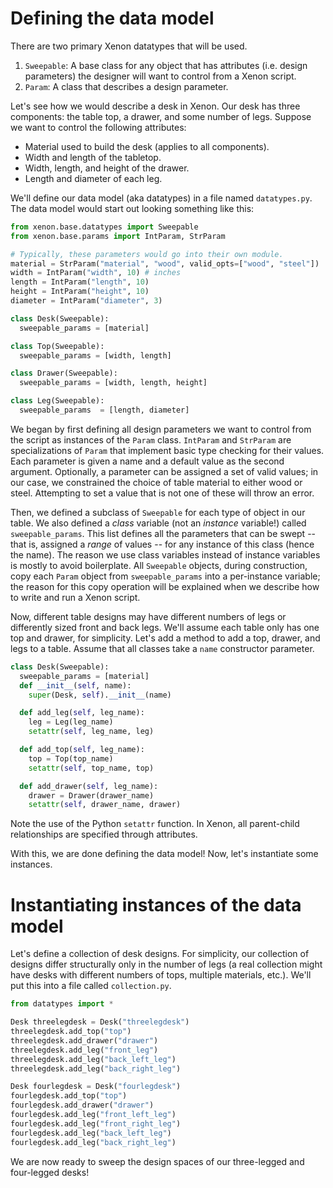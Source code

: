 # Defining the data model #

There are two primary Xenon datatypes that will be used.

1. `Sweepable`: A base class for any object that has attributes (i.e. design
   parameters) the designer will want to control from a Xenon script.
2. `Param`: A class that describes a design parameter.

Let's see how we would describe a desk in Xenon.  Our desk has three
components: the table top, a drawer, and some number of legs. Suppose we want
to control the following attributes:

  - Material used to build the desk (applies to all components).
  - Width and length of the tabletop.
  - Width, length, and height of the drawer.
  - Length and diameter of each leg.

We'll define our data model (aka datatypes) in a file named `datatypes.py`. The
data model would start out looking something like this:

  ```python
  from xenon.base.datatypes import Sweepable
  from xenon.base.params import IntParam, StrParam

  # Typically, these parameters would go into their own module.
  material = StrParam("material", "wood", valid_opts=["wood", "steel"])
  width = IntParam("width", 10) # inches
  length = IntParam("length", 10)
  height = IntParam("height", 10)
  diameter = IntParam("diameter", 3)

  class Desk(Sweepable):
    sweepable_params = [material]

  class Top(Sweepable):
    sweepable_params = [width, length]

  class Drawer(Sweepable):
    sweepable_params = [width, length, height]

  class Leg(Sweepable):
    sweepable_params  = [length, diameter]
  ```

We began by first defining all design parameters we want to control from the
script as instances of the `Param` class. `IntParam` and `StrParam` are
specializations of `Param` that implement basic type checking for their values.
Each parameter is given a name and a default value as the second argument.
Optionally, a parameter can be assigned a set of valid values; in our case,
we constrained the choice of table material to either wood or steel. Attempting
to set a value that is not one of these will throw an error.

Then, we defined a subclass of `Sweepable` for each type of object in our
table.  We also defined a *class* variable (not an *instance* variable!) called
`sweepable_params`.  This list defines all the parameters that can be swept --
that is, assigned a *range* of values -- for any instance of this class (hence
the name). The reason we use class variables instead of instance variables is
mostly to avoid boilerplate. All `Sweepable` objects, during construction, copy
each `Param` object from `sweepable_params` into a per-instance variable; the
reason for this copy operation will be explained when we describe how to write
and run a Xenon script.

Now, different table designs may have different numbers of legs or differently
sized front and back legs. We'll assume each table only has one top and drawer,
for simplicity. Let's add a method to add a top, drawer, and legs to a table.
Assume that all classes take a `name` constructor parameter.

  ```python
  class Desk(Sweepable):
    sweepable_params = [material]
    def __init__(self, name):
      super(Desk, self).__init__(name)

    def add_leg(self, leg_name):
      leg = Leg(leg_name)
      setattr(self, leg_name, leg)

    def add_top(self, leg_name):
      top = Top(top_name)
      setattr(self, top_name, top)

    def add_drawer(self, leg_name):
      drawer = Drawer(drawer_name)
      setattr(self, drawer_name, drawer)
  ```

Note the use of the Python `setattr` function. In Xenon, all parent-child
relationships are specified through attributes.

With this, we are done defining the data model! Now, let's instantiate some instances.

# Instantiating instances of the data model #

Let's define a collection of desk designs. For simplicity, our collection of
designs differ structurally only in the number of legs (a real collection might
have desks with different numbers of tops, multiple materials, etc.). We'll put
this into a file called `collection.py`.

  ```python
  from datatypes import *

  Desk threelegdesk = Desk("threelegdesk")
  threelegdesk.add_top("top")
  threelegdesk.add_drawer("drawer")
  threelegdesk.add_leg("front_leg")
  threelegdesk.add_leg("back_left_leg")
  threelegdesk.add_leg("back_right_leg")

  Desk fourlegdesk = Desk("fourlegdesk")
  fourlegdesk.add_top("top")
  fourlegdesk.add_drawer("drawer")
  fourlegdesk.add_leg("front_left_leg")
  fourlegdesk.add_leg("front_right_leg")
  fourlegdesk.add_leg("back_left_leg")
  fourlegdesk.add_leg("back_right_leg")
  ```

We are now ready to sweep the design spaces of our three-legged and four-legged
desks!
